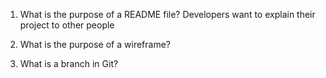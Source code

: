 1. What is the purpose of a README file?
Developers want to explain their project to other people


1. What is the purpose of a wireframe?


1. What is a branch in Git?